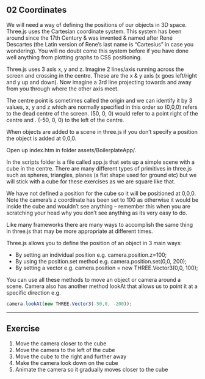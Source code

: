 02 Coordinates
----------------------------------------------------------------------

We will need a way of defining the positions of our objects in 3D space. Three.js uses the Cartesian coordinate system. This system has been around since the 17th Century & was invented & named after René Descartes (the Latin version of Rene’s last name is “Cartesius” in case you wondering). You will no doubt come this system before if you have done well anything from plotting graphs to CSS positioning. 

Three.js uses 3 axis x, y and z. Imagine 2 lines/axis running across the screen and crossing in the centre. These are the x & y axis (x goes left/right and y up and down). Now imagine a 3rd line projecting towards and away from you through where the other axis meet. 

The centre point is sometimes called the origin and we can identify it by 3 values, x, y and z which are normally specified in this order so (0,0,0) refers to the dead centre of the screen. (50, 0, 0) would refer to a point right of the centre and . (-50, 0, 0) to the left of the centre.

When objects are added to a scene in three.js if you don’t specify a position the object is added at 0,0,0.


Open up index.htm in folder assets/BoilerplateApp/. 

In the scripts folder is a file called app.js that sets up a simple scene with a cube in the centre. There are many different types of primitives in three.js such as spheres, triangles, planes (a flat shape used for ground etc) but we will stick with a cube for these exercises as we are square like that.

We have not defined a position for the cube so it will be positioned at 0,0,0. 
Note the camera’s z coordinate has been set to 100 as otherwise it would be inside the cube and wouldn’t see anything – remember this when you are scratching your head why you don’t see anything as its very easy to do.

Like many frameworks there are many ways to accomplish the same thing in three.js that may be more appropriate at different times. 

Three.js allows you to define the position of an object in 3 main ways:

*	By setting an individual position e.g. camera.position.z=100;
*	By using the position.set method e.g. camera.position.set(0,0, 200);
*	By setting a vector e.g. camera.position = new THREE.Vector3(0,0, 100);

You can use all these methods to move an object or camera around a scene. 
Camera also has another method lookAt that allows us to point it at a specific direction e.g.

```js
camera.lookAt(new THREE.Vector3(-50,0, -200));
```
----------------------------------------------------------------------
Exercise
----------------------------------------------------------------------
1.	Move the camera closer to the cube
2.	Move the camera to the left of the cube
3.	Move the cube to the right and further away
4.	Make the camera look down on the cube
5.	Animate the camera so it gradually moves closer to the cube 

